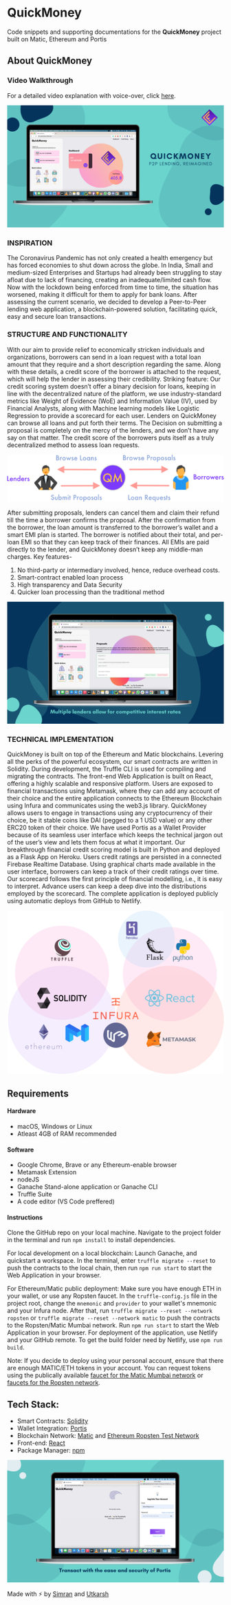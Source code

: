 # QuickMoney

Code snippets and supporting documentations for the **QuickMoney** project built on Matic, Ethereum and Portis 

## About QuickMoney

### Video Walkthrough

For a detailed video explanation with voice-over, click [here](https://youtu.be/v0QY5tMxNg8).

![Overview](https://github.com/simmsss/QuickMoney/blob/main/Screenshots/1.png?raw=true)

### INSPIRATION 
The Coronavirus Pandemic has not only created a health emergency but has forced economies to shut down across the globe. In India, Small and medium-sized Enterprises and Startups had already been struggling to stay afloat due to lack of financing, creating an inadequate/limited cash flow. Now with the lockdown being enforced from time to time, the situation has worsened, making it difficult for them to apply for bank loans. 
After assessing the current scenario, we decided to develop a Peer-to-Peer lending web application, a blockchain-powered solution, facilitating quick, easy and secure loan transactions. 

### STRUCTURE AND FUNCTIONALITY 
With our aim to provide relief to economically stricken individuals and organizations, borrowers can send in a loan request with a total loan amount that they require and a short description regarding the same. Along with these details, a credit score of the borrower is attached to the request, which will help the lender in assessing their credibility. 
Striking feature: Our credit scoring system doesn’t offer a binary decision for loans, keeping in line with the decentralized nature of the platform, we use industry-standard metrics like Weight of Evidence (WoE) and Information Value (IV), used by Financial Analysts, along with Machine learning models like Logistic Regression to provide a scorecard for each user.
Lenders on QuickMoney can browse all loans and put forth their terms. The Decision on submitting a proposal is completely on the mercy of the lenders, and we don’t have any say on that matter. The credit score of the borrowers puts itself as a truly decentralized method to assess loan requests.

![Framework](https://github.com/simmsss/QuickMoney/blob/main/Extra%20Assets/Framework.jpg?raw=true)

After submitting proposals, lenders can cancel them and claim their refund till the time a borrower confirms the proposal. After the confirmation from the borrower, the loan amount is transferred to the borrower’s wallet and a smart EMI plan is started. 
The borrower is notified about their total, and per-loan EMI so that they can keep track of their finances. All EMIs are paid directly to the lender, and QuickMoney doesn’t keep any middle-man charges.
Key features- 
1.	No third-party or intermediary involved, hence, reduce overhead costs. 
2.	Smart-contract enabled loan process 
3.	High transparency and Data Security
4.	Quicker loan processing than the traditional method 

![multiple lenders](https://github.com/simmsss/QuickMoney/blob/main/Screenshots/6.png?raw=true)

### TECHNICAL IMPLEMENTATION 
QuickMoney is built on top of the Ethereum and Matic blockchains. Levering all the perks of the powerful ecosystem, our smart contracts are written in Solidity. During development, the Truffle CLI is used for compiling and migrating the contracts.
The front-end Web Application is built on React, offering a highly scalable and responsive platform. Users are exposed to financial transactions using Metamask, where they can add any account of their choice and the entire application connects to the Ethereum Blockchain using Infura and communicates using the web3.js library. 
QuickMoney allows users to engage in transactions using any cryptocurrency of their choice, be it stable coins like DAI (pegged to a 1 USD value) or any other ERC20 token of their choice.
We have used Portis as a Wallet Provider because of its seamless user interface which keeps the technical jargon out of the user’s view and lets them focus at what it important.
Our breakthrough financial credit scoring model is built in Python and deployed as a Flask App on Heroku. Users credit ratings are persisted in a connected Firebase Realtime Database. Using graphical charts made available in the user interface, borrowers can keep a track of their credit ratings over time. Our scorecard follows the first principle of financial modelling, i.e., it is easy to interpret. Advance users can keep a deep dive into the distributions employed by the scorecard.
The complete application is deployed publicly using automatic deploys from GitHub to Netlify.
 
![Technical Implementation](https://github.com/simmsss/QuickMoney/blob/main/Extra%20Assets/technical.jpg?raw=true)

## Requirements

#### Hardware

* macOS, Windows or Linux
* Atleast 4GB of RAM recommended 

#### Software

* Google Chrome, Brave or any Ethereum-enable browser
* Metamask Extension
* nodeJS
* Ganache Stand-alone application or Ganache CLI
* Truffle Suite
* A code editor (VS Code preffered)

#### Instructions

Clone the GitHub repo on your local machine. Navigate to the project folder in the terminal and run `npm install` to install dependencies. 

For local development on a local blockchain:
Launch Ganache, and quickstart a workspace. In the terminal, enter `truffle migrate --reset` to push the contracts to the local chain, then run `npm run start` to start the Web Application in your browser.

For Ethereum/Matic public deployment:
Make sure you have enough ETH in your wallet, or use any Ropsten faucet. In the `truffle-config.js` file in the project root, change the `mnemonic` and `provider` to your wallet's mnemonic and your Infura node. After that, run `truffle migrate --reset --network ropsten` or `truffle migrate --reset --network matic` to push the contracts to the Ropsten/Matic Mumbai network. Run `npm run start` to start the Web Application in your browser. For deployment of the application, use Netlify and your GitHub remote. To get the build folder need by Netlify, use `npm run build`.

Note: If you decide to deploy using your personal account, ensure that there are enough MATIC/ETH tokens in your account. You can request tokens using the publically available [faucet for the Matic Mumbai network](https://faucet.matic.network/) or [faucets for the Ropsten network](https://faucet.ropsten.be/).

## Tech Stack:
* Smart Contracts: [Solidity](https://solidity.readthedocs.io/en/v0.7.3/)
* Wallet Integration: [Portis](https://www.portis.io/)
* Blockchain Network: [Matic](https://matic.network/) and [Ethereum Ropsten Test Network](https://ethereum.org/en/developers/docs/networks/)
* Front-end: [React](https://reactjs.org/)
* Package Manager: [npm](https://www.npmjs.com/)

![Portis](https://github.com/simmsss/QuickMoney/blob/main/Screenshots/5.png?raw=true)

Made with ⚡ by [Simran](https://simmsss.github.io/) and [Utkarsh](https://skhiearth.github.io/)
